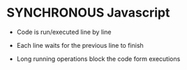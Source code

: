 # SYNCHRONOUS Javascript
    
-  Code is run/executed line by line

- Each line waits for the previous line to finish 

- Long running operations block the code form executions
